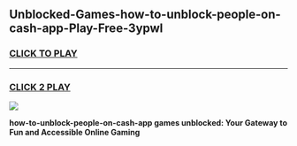 
## Unblocked-Games-how-to-unblock-people-on-cash-app-Play-Free-3ypwl
<h3>
<a href="https://premium76.site?title=how-to-unblock-people-on-cash-app&ref=21A">CLICK TO PLAY</a></h3>
<hr>

<h3>
<a href="https://premium76.site?title=how-to-unblock-people-on-cash-app&ref=21A">CLICK 2 PLAY</a>
  
</h3>

<a href="https://premium76.site?title=how-to-unblock-people-on-cash-app&ref=21A"><img src="https://clearcache.store/games.png"></a>


**how-to-unblock-people-on-cash-app games unblocked: Your Gateway to Fun and Accessible Online Gaming**
